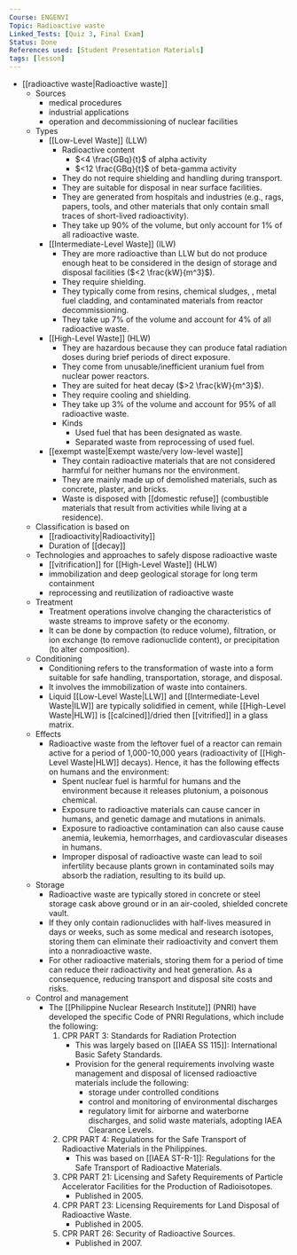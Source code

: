 ```yaml
---
Course: ENGENVI
Topic: Radioactive waste
Linked_Tests: [Quiz 3, Final Exam]
Status: Done
References used: [Student Presentation Materials]
tags: [lesson]
---
```


- [[radioactive waste|Radioactive waste]]
	- Sources
		- medical procedures
		- industrial applications
		- operation and decommissioning of nuclear facilities
	- Types
		- [[Low-Level Waste]] (LLW)
			- Radioactive content
				- $<4 \frac{GBq}{t}$ of alpha activity
				- $<12 \frac{GBq}{t}$ of beta-gamma activity
			- They do not require shielding and handling during transport.
			- They are suitable for disposal in near surface facilities.
			- They are generated from hospitals and industries (e.g., rags, papers, tools, and other materials that only contain small traces of short-lived radioactivity).
			- They take up 90% of the volume, but only account for 1% of all radioactive waste.
		- [[Intermediate-Level Waste]] (ILW)
			- They are more radioactive than LLW but do not produce enough heat to be considered in the design of storage and disposal facilities ($<2 \frac{kW}{m^3}$).
			- They require shielding.
			- They typically come from resins, chemical sludges, , metal fuel cladding, and contaminated materials from reactor decommissioning.
			- They take up 7% of the volume and account for 4% of all radioactive waste.
		- [[High-Level Waste]] (HLW)
			- They are hazardous because they can produce fatal radiation doses during brief periods of direct exposure.
			- They come from unusable/inefficient uranium fuel from nuclear power reactors.
			- They are suited for heat decay ($>2 \frac{kW}{m^3}$).
			- They require cooling and shielding.
			- They take up 3% of the volume and account for 95% of all radioactive waste.
			- Kinds
				- Used fuel that has been designated as waste.
				- Separated waste from reprocessing of used fuel.
		- [[exempt waste|Exempt waste/very low-level waste]]
			- They contain radioactive materials that are not considered harmful for neither humans nor the environment.
			- They are mainly made up of demolished materials, such as concrete, plaster, and bricks.
			- Waste is disposed with [[domestic refuse]] (combustible materials that result from activities while living at a residence).
	- Classification is based on
		- [[radioactivity|Radioactivity]]
		- Duration of [[decay]]
	- Technologies and approaches to safely dispose radioactive waste
		- [[vitrification]] for [[High-Level Waste]] (HLW)
		- immobilization and deep geological storage for long term containment
		- reprocessing and reutilization of radioactive waste
	- Treatment
		- Treatment operations involve changing the characteristics of waste streams to improve safety or the economy.
		- It can be done by compaction (to reduce volume), filtration, or ion exchange (to remove radionuclide content), or precipitation (to alter composition).
	- Conditioning
		- Conditioning refers to the transformation of waste into a form suitable for safe handling, transportation, storage, and disposal.
		- It involves the immobilization of waste into containers.
		- Liquid [[Low-Level Waste|LLW]] and [[Intermediate-Level Waste|ILW]] are typically solidified in cement, while [[High-Level Waste|HLW]] is [[calcined]]/dried then [[vitrified]] in a glass matrix.
	- Effects
		- Radioactive waste from the leftover fuel of a reactor can remain active for a period of 1,000-10,000 years (radioactivity of [[High-Level Waste|HLW]] decays). Hence, it has the following effects on humans and the environment:
			- Spent nuclear fuel is harmful for humans and the environment because it releases plutonium, a poisonous chemical.
			- Exposure to radioactive materials can cause cancer in humans, and genetic damage and mutations in animals.
			- Exposure to radioactive contamination can also cause cause anemia, leukemia, hemorrhages, and cardiovascular diseases in humans.
			- Improper disposal of radioactive waste can lead to soil infertility because plants grown in contaminated soils may absorb the radiation, resulting to its build up.
	- Storage
		- Radioactive waste are typically stored in concrete or steel storage cask above ground or in an air-cooled, shielded concrete vault.
		- If they only contain radionuclides with half-lives measured in days or weeks, such as some medical and research isotopes, storing them can eliminate their radioactivity and convert them into a nonradioactive waste.
		- For other radioactive materials, storing them for a period of time can reduce their radioactivity and heat generation. As a consequence, reducing transport and disposal site costs and risks.
	- Control and management
		- The [[Philippine Nuclear Research Institute]] (PNRI) have developed the specific Code of PNRI Regulations, which include the following:
			1. CPR PART 3: Standards for Radiation Protection
				- This was largely based on [[IAEA SS 115]]: International Basic Safety Standards.
				- Provision for the general requirements involving waste management and disposal of licensed radioactive materials include the following:
					- storage under controlled conditions
					- control and monitoring of environmental discharges
					- regulatory limit for airborne and waterborne discharges, and solid waste materials, adopting IAEA Clearance Levels.
			2. CPR PART 4: Regulations for the Safe Transport of Radioactive Materials in the Philippines.
				- This was based on [[IAEA ST-R-1]]: Regulations for the Safe Transport of Radioactive Materials.
			3. CPR PART 21: Licensing and Safety Requirements of Particle Accelerator Facilities for the Production of Radioisotopes.
				- Published in 2005.
			4. CPR PART 23: Licensing Requirements for Land Disposal of Radioactive Waste.
				- Published in 2005.
			5. CPR PART 26: Security of Radioactive Sources.
				- Published in 2007.
